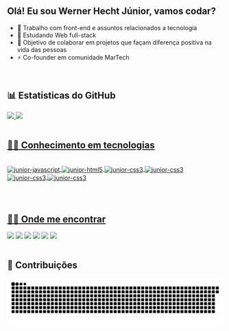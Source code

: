 ## Olá! Eu sou Werner Hecht Júnior, vamos codar?
- 🔭 Trabalho com front-end e assuntos relacionados a tecnologia
- 🌱 Estudando Web full-stack
- 👯 Objetivo de colaborar em projetos que façam diferença positiva na vida das pessoas
- ⚡ Co-founder em comunidade MarTech

</br>

<h2>
<g-emoji class="g-emoji" alias="bar_chart" fallback-src="https://github.githubassets.com/images/icons/emoji/unicode/1f4ca.png">📊</g-emoji>
Estatisticas do GitHub 
</h2>	

 <div>
  <a href="https://github.com/Junior-Hecht">
  <img height="180em" src="https://github-readme-stats.vercel.app/api?username=Junior-Hecht&show_icons=true&theme=midnight-purple&include_all_commits=true&count_private=true"/>
  <img height="180em" src="https://github-readme-stats.vercel.app/api/top-langs/?username=Junior-Hecht&layout=compact&langs_count=7&theme=midnight-purple"/>
</div>
	
</br>
	
<h2>
<g-emoji class="g-emoji" alias="bar_chart" fallback-src="https://github.githubassets.com/images/icons/emoji/unicode/1f4ca.png">👨‍🎓</g-emoji>
Conhecimento em tecnologias
</h2>	
	
  <div style="display: inline_block"><br>
    <img align="center" alt="junior-javascript" height="40" width="50"src="https://cdn.jsdelivr.net/gh/devicons/devicon/icons/javascript/javascript-original.svg" />
    <img align="center" alt="junior-html5" height="40" width="50" src="https://cdn.jsdelivr.net/gh/devicons/devicon/icons/html5/html5-original.svg">
    <img align="center" alt="junior-css3" height="40" width="50" src="https://cdn.jsdelivr.net/gh/devicons/devicon/icons/css3/css3-original.svg">
    <img align="center" alt="junior-css3" height="40" width="50" src="https://cdn.jsdelivr.net/gh/devicons/devicon/icons/nodejs/nodejs-original-wordmark.svg">
    <img align="center" alt="junior-css3" height="40" width="50" src="https://cdn.jsdelivr.net/gh/devicons/devicon/icons/amazonwebservices/amazonwebservices-plain-wordmark.svg">
    <img align="center" alt="junior-css3" height="40" width="50" src="https://cdn.jsdelivr.net/gh/devicons/devicon/icons/linux/linux-original.svg">  
</div>
  
  ##

</br>

<h2>
<g-emoji class="g-emoji" alias="bar-chart" fallback-src="https://github.githubassets.com/images/icons/emoji/unicode/1f4ca.png">🕵️‍♂️</g-emoji>
Onde me encontrar
</h2>	
  
<div>
  <a href="www.linkedin.com/in/werner-hecht-júnior" target="_blank"><img src="https://img.shields.io/badge/LinkedIn-0077B5?style=for-the-badge&logo=linkedin&logoColor=white"></a>
  <a href="https://api.whatsapp.com/send?phone=5548988232173" target="_blank"><img src="https://img.shields.io/badge/WhatsApp-25D366?style=for-the-badge&logo=whatsapp&logoColor=white"></a>
  <a href="https://t.me/Junior_Hecht" target="_blank"><img src="https://img.shields.io/badge/Telegram-2CA5E0?style=for-the-badge&logo=telegram&logoColor=white"></a>
  <a href="mailto:juniorhechtjr@gmail.com" target="_blank"><img src="https://img.shields.io/badge/Gmail-D14836?style=for-the-badge&logo=gmail&logoColor=white"></a>
  <a href="https://discord.gg/svYAe6mW" target="_blank"><img src="https://img.shields.io/badge/Discord-7289DA?style=for-the-badge&logo=discord&logoColor=white" target="_blank"></a> 
  <a href="https://join.slack.com/t/hiringcodersfase3/shared_invite/zt-uos2px46-AWZ5W5olenrRSJsDNB~teA" target="_blank"><img src="https://img.shields.io/badge/Slack-4A154B?style=for-the-badge&logo=slack&logoColor=white"></a>

</br>
<br/>

<h2>
<g-emoji class="g-emoji" alias="bar-chart" fallback-src="https://github.githubassets.com/images/icons/emoji/unicode/1f4ca.png">💪</g-emoji>
Contribuições
</h2>	

![Snake animation](https://github.com/Junior-Hecht/Junior-Hecht/blob/output/github-contribution-grid-snake.svg)
</div>

 
